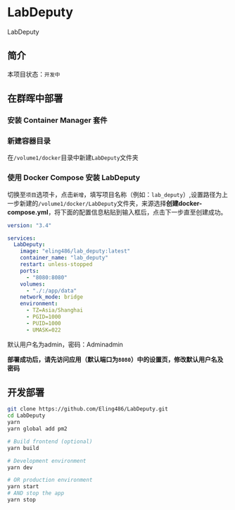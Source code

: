 # LabDeputy

LabDeputy

## 简介

本项目状态：`开发中`

## 在群晖中部署

### 安装 Container Manager 套件

### 新建容器目录
在`/volume1/docker`目录中新建`LabDeputy`文件夹

### 使用 Docker Compose 安装 LabDeputy

切换至`项目`选项卡，点击`新增`，填写项目名称（例如：`lab_deputy`）,设置路径为上一步新建的`/volume1/docker/LabDeputy`文件夹，来源选择**创建docker-compose.yml**，将下面的配置信息粘贴到输入框后，点击下一步直至创建成功。

``` yaml
version: "3.4"

services:
  LabDeputy:
    image: "eling486/lab_deputy:latest"
    container_name: "lab_deputy"
    restart: unless-stopped
    ports:
      - "8080:8080"
    volumes:
      - "./:/app/data"
    network_mode: bridge
    environment:
      - TZ=Asia/Shanghai
      - PGID=1000
      - PUID=1000
      - UMASK=022
```

默认用户名为admin，密码：Adminadmin

**部署成功后，请先访问应用（默认端口为`8080`）中的设置页，修改默认用户名及密码**

## 开发部署

``` bash
git clone https://github.com/Eling486/LabDeputy.git
cd LabDeputy
yarn
yarn global add pm2

# Build frontend (optional)
yarn build

# Development environment
yarn dev

# OR production environment
yarn start
# AND stop the app
yarn stop

```